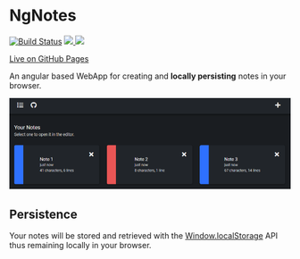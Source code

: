 # NgNotes
[![Build Status](https://travis-ci.com/Kexplx/ng-notes.svg?token=8vgv4N3GwoEWgs1jpqeS&branch=master)](https://travis-ci.com/Kexplx/ng-notes)
<a href="https://badges.mit-license.org/" alt="MIT Licence">
    <img src="https://img.shields.io/badge/license-MIT-0677b7" />
</a>
<a href="https://github.com/Kexplx/ng-notes/releases/tag/v1.1"  alt="NgNotes version 1.1">
    <img src="https://img.shields.io/badge/version-1.1-e77334" />
</a>

<a href="https://kexplx.github.io/ng-notes">Live on GitHub Pages</a>

An angular based WebApp for creating and <b>locally persisting</b> notes in your browser.

<p align="center">
  <img src="doc/preview.png?raw=true" title="Sample Route">
</p>

## Persistence

Your notes will be stored and retrieved with the <a href="https://developer.mozilla.org/en-US/docs/Web/API/Window/localStorage">Window.localStorage</a> API thus remaining locally in your browser.

